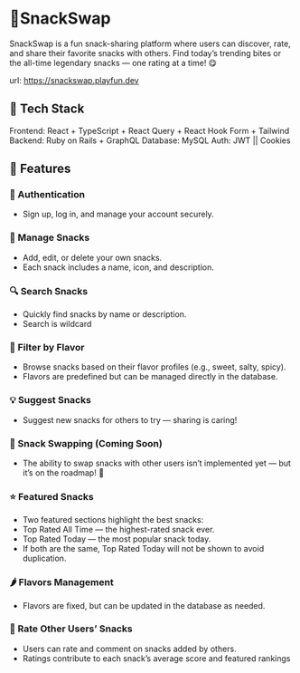 # 🥪SnackSwap

SnackSwap is a fun snack-sharing platform where users can discover, rate, and share their favorite snacks with others.
Find today’s trending bites or the all-time legendary snacks — one rating at a time! 😋

url: <https://snackswap.playfun.dev>

## 🧠 Tech Stack

Frontend: React + TypeScript + React Query + React Hook Form + Tailwind
Backend: Ruby on Rails + GraphQL
Database: MySQL
Auth: JWT || Cookies

## 🚀 Features

### 🔐 Authentication

- Sign up, log in, and manage your account securely.

### 🍪 Manage Snacks

- Add, edit, or delete your own snacks.
- Each snack includes a name, icon, and description.

### 🔍 Search Snacks

- Quickly find snacks by name or description.
- Search is wildcard

### 🧂 Filter by Flavor

- Browse snacks based on their flavor profiles (e.g., sweet, salty, spicy).
- Flavors are predefined but can be managed directly in the database.

### 💡 Suggest Snacks

- Suggest new snacks for others to try — sharing is caring!

### 🔄 Snack Swapping (Coming Soon)

- The ability to swap snacks with other users isn’t implemented yet — but it’s on the roadmap! 🚧

### ⭐ Featured Snacks

- Two featured sections highlight the best snacks:
- Top Rated All Time — the highest-rated snack ever.
- Top Rated Today — the most popular snack today.
- If both are the same, Top Rated Today will not be shown to avoid duplication.

### 🌶️ Flavors Management

- Flavors are fixed, but can be updated in the database as needed.

### 🌟 Rate Other Users’ Snacks

- Users can rate and comment on snacks added by others.
- Ratings contribute to each snack’s average score and featured rankings
